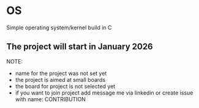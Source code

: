 # OS
Simple operating system/kernel build in C 

## The project will start in January 2026

NOTE:
* name for the project was not set yet
* the project is aimed at small boards
* the board for project is not selected yet
* if you want to join project add message me via linkedin or create issue with name: CONTRIBUTION



